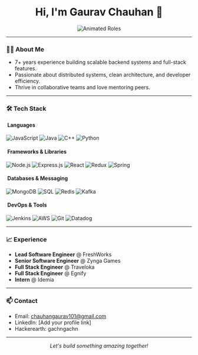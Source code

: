 <h1 align="center">Hi, I'm Gaurav Chauhan 👋</h1>

<p align="center">
  <img src="https://readme-typing-svg.demolab.com?font=Fira+Code&duration=2000&pause=1000&color=3D6EFF&center=true&vCenter=true&width=500&lines=Tech+Lead;Backend+Specialist;Game+Developer;Problem+Solver" alt="Animated Roles" />
</p>

---

### 👨‍💻 About Me

- 7+ years experience building scalable backend systems and full-stack features.
- Passionate about distributed systems, clean architecture, and developer efficiency.
- Thrive in collaborative teams and love mentoring peers.

---

### 🛠️ Tech Stack

#### &nbsp;Languages
<p>
  <img src="https://img.shields.io/badge/JavaScript-F7DF1E?logo=javascript&logoColor=black" alt="JavaScript" />
  <img src="https://img.shields.io/badge/Java-007396?logo=java&logoColor=white" alt="Java" />
  <img src="https://img.shields.io/badge/C++-00599C?logo=cplusplus&logoColor=white" alt="C++" />
  <img src="https://img.shields.io/badge/Python-3776AB?logo=python&logoColor=white" alt="Python" />
</p>

#### &nbsp;Frameworks & Libraries
<p>
  <img src="https://img.shields.io/badge/Node.js-339933?logo=node.js&logoColor=white" alt="Node.js" />
  <img src="https://img.shields.io/badge/Express.js-000000?logo=express&logoColor=white" alt="Express.js" />
  <img src="https://img.shields.io/badge/React-61DAFB?logo=react&logoColor=black" alt="React" />
  <img src="https://img.shields.io/badge/Redux-764ABC?logo=redux&logoColor=white" alt="Redux" />
  <img src="https://img.shields.io/badge/Spring-6DB33F?logo=spring&logoColor=white" alt="Spring" />
</p>

#### &nbsp;Databases & Messaging
<p>
  <img src="https://img.shields.io/badge/MongoDB-47A248?logo=mongodb&logoColor=white" alt="MongoDB" />
  <img src="https://img.shields.io/badge/SQL-4479A1?logo=mysql&logoColor=white" alt="SQL" />
  <img src="https://img.shields.io/badge/Redis-DC382D?logo=redis&logoColor=white" alt="Redis" />
  <img src="https://img.shields.io/badge/Kafka-231F20?logo=apache-kafka&logoColor=white" alt="Kafka" />
</p>

#### &nbsp;DevOps & Tools
<p>
  <img src="https://img.shields.io/badge/Jenkins-D24939?logo=jenkins&logoColor=white" alt="Jenkins" />
  <img src="https://img.shields.io/badge/AWS-232F3E?logo=amazon-aws&logoColor=white" alt="AWS" />
  <img src="https://img.shields.io/badge/Git-F05032?logo=git&logoColor=white" alt="Git" />
  <img src="https://img.shields.io/badge/Datadog-632CA6?logo=datadog&logoColor=white" alt="Datadog" />
</p>

---

### 📈 Experience

- **Lead Software Engineer** @ FreshWorks
- **Senior Software Engineer** @ Zynga Games  
- **Full Stack Engineer** @ Traveloka  
- **Full Stack Engineer** @ Egnify  
- **Intern** @ Idemia  

---

### 📫 Contact

- Email: chauhangaurav101@gmail.com
- LinkedIn: [Add your profile link]
- Hackerearth: gachngachn

---

<p align="center">
  <em>Let's build something amazing together!</em>
</p>